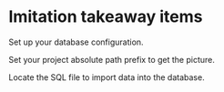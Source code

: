 # Imitation takeaway items
Set up your database configuration.

Set your project absolute path prefix to get the picture.

Locate the SQL file to import data into the database.
